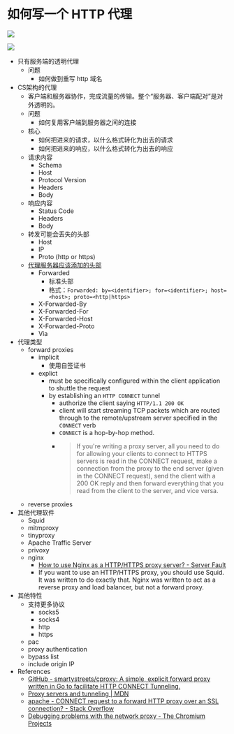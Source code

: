 # 如何写一个 HTTP 代理

![](https://www.ibm.com/support/knowledgecenter/ssw_ibm_i_73/rzaie/rzal8502.gif)

![](https://www.ibm.com/support/knowledgecenter/ssw_ibm_i_73/rzaie/rzal8504.gif)

* 只有服务端的透明代理
  * 问题
    * 如何做到重写 http 域名
* CS架构的代理
  * 客户端和服务器协作，完成流量的传输。整个“服务器、客户端配对”是对外透明的。
  * 问题
    * 如何复用客户端到服务器之间的连接
  * 核心
    * 如何把进来的请求，以什么格式转化为出去的请求
    * 如何把进来的响应，以什么格式转化为出去的响应
  * 请求内容
    * Schema
    * Host
    * Protocol Version
    * Headers
    * Body
  * 响应内容
    * Status Code
    * Headers
    * Body
  * 转发可能会丢失的头部
    * Host
    * IP
    * Proto (http or https)
  * [代理服务器应该添加的头部](https://tools.ietf.org/html/rfc7239#section-4)
    * Forwarded
      * 标准头部
      * 格式：`Forwarded: by=<identifier>; for=<identifier>; host=<host>; proto=<http|https>`
    * X-Forwarded-By
    * X-Forwarded-For
    * X-Forwarded-Host
    * X-Forwarded-Proto
    * Via
* 代理类型
  * forward proxies
    * implicit
      * 使用自签证书
    * explict
      * must be specifically configured within the client application to shuttle the request
      * by establishing an `HTTP CONNECT` tunnel
        * authorize the client saying `HTTP/1.1 200 OK`
        * client will start streaming TCP packets which are routed through to the remote/upstream server specified in the `CONNECT` verb
        * `CONNECT` is a hop-by-hop method.
        * > If you're writing a proxy server, all you need to do for allowing your clients to connect to HTTPS servers is read in the CONNECT request, make a connection from the proxy to the end server (given in the CONNECT request), send the client with a 200 OK reply and then forward everything that you read from the client to the server, and vice versa.
  * reverse proxies
* 其他代理软件
  * Squid
  * mitmproxy
  * tinyproxy
  * Apache Traffic Server
  * privoxy
  * nginx
    * [How to use Nginx as a HTTP/HTTPS proxy server? - Server Fault](https://serverfault.com/questions/298392/how-to-use-nginx-as-a-http-https-proxy-server)
    * If you want to use an HTTP/HTTPS proxy, you should use Squid. It was written to do exactly that. Nginx was written to act as a reverse proxy and load balancer, but not a forward proxy.
* 其他特性
  * 支持更多协议
    * socks5
    * socks4
    * http
    * https
  * pac
  * proxy authentication
  * bypass list
  * include origin IP
* References
  * [GitHub - smartystreets/cproxy: A simple, explicit forward proxy written in Go to facilitate HTTP CONNECT Tunneling.](https://github.com/smartystreets/cproxy)
  * [Proxy servers and tunneling | MDN](https://developer.mozilla.org/en-US/docs/Web/HTTP/Proxy_servers_and_tunneling)
  * [apache - CONNECT request to a forward HTTP proxy over an SSL connection? - Stack Overflow](https://stackoverflow.com/questions/6594604/connect-request-to-a-forward-http-proxy-over-an-ssl-connection)
  * [Debugging problems with the network proxy - The Chromium Projects](https://www.chromium.org/developers/design-documents/network-stack/debugging-net-proxy)
